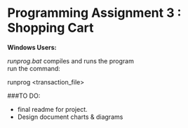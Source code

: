 # Programming Assignment 3 : Shopping Cart  

**Windows Users:**  

_runprog.bat_ compiles and runs the program  
run the command: 	

runprog  \<transaction_file\>

###TO DO:
* final readme for project.
* Design document charts & diagrams
	

